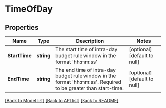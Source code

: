 # TimeOfDay

## Properties
Name | Type | Description | Notes
------------ | ------------- | ------------- | -------------
**StartTime** | **string** | The start time of intra-day budget rule window in the format &#x27;hh:mm:ss&#x27; | [optional] [default to null]
**EndTime** | **string** | The end time of intra-day budget rule window in the format &#x27;hh:mm:ss&#x27;. Required to be greater than start-time. | [optional] [default to null]

[[Back to Model list]](../README.md#documentation-for-models) [[Back to API list]](../README.md#documentation-for-api-endpoints) [[Back to README]](../README.md)

